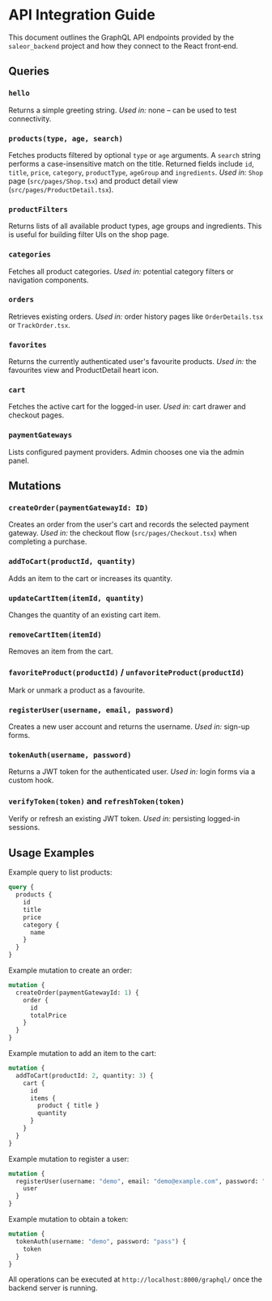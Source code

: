 # API Integration Guide

This document outlines the GraphQL API endpoints provided by the `saleor_backend` project and how they connect to the React front‑end.

## Queries

### `hello`
Returns a simple greeting string.
*Used in:* none – can be used to test connectivity.

### `products(type, age, search)`
Fetches products filtered by optional `type` or `age` arguments. A `search`
string performs a case-insensitive match on the title. Returned fields include
`id`, `title`, `price`, `category`, `productType`, `ageGroup` and
`ingredients`.
*Used in:* `Shop` page (`src/pages/Shop.tsx`) and product detail view
(`src/pages/ProductDetail.tsx`).

### `productFilters`
Returns lists of all available product types, age groups and ingredients. This
is useful for building filter UIs on the shop page.

### `categories`
Fetches all product categories.
*Used in:* potential category filters or navigation components.

### `orders`
Retrieves existing orders.
*Used in:* order history pages like `OrderDetails.tsx` or `TrackOrder.tsx`.

### `favorites`
Returns the currently authenticated user's favourite products.
*Used in:* the favourites view and ProductDetail heart icon.

### `cart`
Fetches the active cart for the logged-in user.
*Used in:* cart drawer and checkout pages.

### `paymentGateways`
Lists configured payment providers. Admin chooses one via the admin panel.

## Mutations

### `createOrder(paymentGatewayId: ID)`
Creates an order from the user's cart and records the selected payment gateway.
*Used in:* the checkout flow (`src/pages/Checkout.tsx`) when completing a purchase.

### `addToCart(productId, quantity)`
Adds an item to the cart or increases its quantity.

### `updateCartItem(itemId, quantity)`
Changes the quantity of an existing cart item.

### `removeCartItem(itemId)`
Removes an item from the cart.

### `favoriteProduct(productId)` / `unfavoriteProduct(productId)`
Mark or unmark a product as a favourite.

### `registerUser(username, email, password)`
Creates a new user account and returns the username. *Used in:* sign-up forms.

### `tokenAuth(username, password)`
Returns a JWT token for the authenticated user. *Used in:* login forms via a custom hook.

### `verifyToken(token)` and `refreshToken(token)`
Verify or refresh an existing JWT token. *Used in:* persisting logged-in sessions.

## Usage Examples

Example query to list products:

```graphql
query {
  products {
    id
    title
    price
    category {
      name
    }
  }
}
```

Example mutation to create an order:

```graphql
mutation {
  createOrder(paymentGatewayId: 1) {
    order {
      id
      totalPrice
    }
  }
}
```

Example mutation to add an item to the cart:

```graphql
mutation {
  addToCart(productId: 2, quantity: 3) {
    cart {
      id
      items {
        product { title }
        quantity
      }
    }
  }
}
```

Example mutation to register a user:

```graphql
mutation {
  registerUser(username: "demo", email: "demo@example.com", password: "pass") {
    user
  }
}
```

Example mutation to obtain a token:

```graphql
mutation {
  tokenAuth(username: "demo", password: "pass") {
    token
  }
}
```

All operations can be executed at `http://localhost:8000/graphql/` once the backend server is running.
